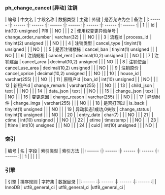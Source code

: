 ### ph_change_cancel [异动] 注销
|  编号  |  中文名  |  字段名称  |  数据类型  |  主键  |  外键  |  是否允许为空  |  备注  |
|: ------ :|: ------ :|: ------ :|: ------ :|: ------ :|: ------ :|: ------ :|: ------ :|
| 1 |  | id | int(10) unsigned | PRI |  | NO |  |
| 2 | 使用权变更异动单号 | change_order_number | varchar(32) |  |  | NO |  |
| 3 | 流程id | process_id | tinyint(2) unsigned |  |  | NO |  |
| 4 | 注销类型 | cancel_type | tinyint(1) unsigned |  |  | NO |  |
| 5 | 是否注销楼栋 | cancel_ban | tinyint(1) unsigned |  |  | NO |  |
| 6 | 注销规租 | cancel_rent | decimal(10,2) unsigned |  |  | NO |  |
| 7 | 注销建面 | cancel_area | decimal(10,2) unsigned |  |  | NO |  |
| 8 | 注销使面 | cancel_use_area | decimal(10,2) unsigned |  |  | NO |  |
| 9 | 注销原价 | cancel_oprice | decimal(10,2) unsigned |  |  | NO |  |
| 10 |  | house_id | varchar(255) |  |  | NO |  |
| 11 | 原租户id | ban_id | int(10) unsigned |  |  | NO |  |
| 12 | 新租户id | change_remark | varchar(255) |  |  | NO |  |
| 13 |  | child_json | text |  |  | NO |  |
| 14 |  | data_json | text |  |  | NO |  |
| 15 |  | change_json | text |  |  | NO |  |
| 16 | 变更原因 | change_reason | varchar(255) |  |  | NO |  |
| 17 | 异动附件 | change_imgs | varchar(255) |  |  | NO |  |
| 18 | 是否打回过 | is_back | tinyint(1) unsigned |  |  | NO |  |
| 19 | 异动状态1成功,0失败 | change_status | tinyint(1) unsigned |  |  | NO |  |
| 20 |  | entry_date | char(7) |  |  | NO |  |
| 21 |  | ctime | int(10) unsigned |  |  | NO |  |
| 22 |  | etime | timestamp |  |  | NO |  |
| 23 |  | ftime | int(10) unsigned |  |  | NO |  |
| 24 |  | cuid | int(10) unsigned |  |  | NO |  |

### 索引

|  编号  |  名  |  字段  |  索引类型  |  索引方法  |
|: ------ :|: ------ :|: ------ :|: ------ :|: ------ :|
|   1 |    |    |    |    |

### 引擎

|  引擎  |  排序规则  |  字符集  |  数据目录  |
|: ------ :|: ------ :|: ------ :|: ------ :|
| InnoDB | utf8_general_ci | utf8_general_ci |utf8_general_ci |
